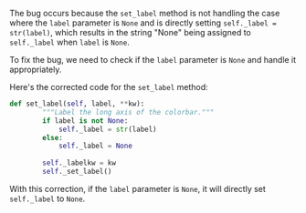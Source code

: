 The bug occurs because the `set_label` method is not handling the case where the `label` parameter is `None` and is directly setting `self._label = str(label)`, which results in the string "None" being assigned to `self._label` when `label` is `None`.

To fix the bug, we need to check if the `label` parameter is `None` and handle it appropriately.

Here's the corrected code for the `set_label` method:

```python
def set_label(self, label, **kw):
        """Label the long axis of the colorbar."""
        if label is not None:
            self._label = str(label)
        else:
            self._label = None
        
        self._labelkw = kw
        self._set_label()
```

With this correction, if the `label` parameter is `None`, it will directly set `self._label` to `None`.